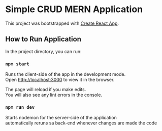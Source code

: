 # Simple CRUD MERN Application

This project was bootstrapped with [Create React App](https://github.com/facebook/create-react-app).

## How to Run Application

In the project directory, you can run:

### `npm start`

Runs the client-side of the app in the development mode.\
Open [http://localhost:3000](http://localhost:3000) to view it in the browser.

The page will reload if you make edits.\
You will also see any lint errors in the console.

### `npm run dev`

Starts nodemon for the server-side of the application\
automatically reruns sa back-end whenever changes are made the code
